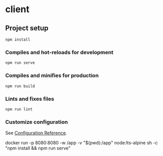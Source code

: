# client

## Project setup
```
npm install
```

### Compiles and hot-reloads for development
```
npm run serve
```

### Compiles and minifies for production
```
npm run build
```

### Lints and fixes files
```
npm run lint
```

### Customize configuration
See [Configuration Reference](https://cli.vuejs.org/config/).


docker run -p 8080:8080 -w /app -v "$(pwd):/app" node:lts-alpine sh -c "npm install && npm run serve"